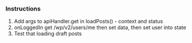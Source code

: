 ### Instructions

1. Add args to apiHandler.get in loadPosts() - context and status
2. onLoggedIn get /wp/v2/users/me then set data, then set user into state
3. Test that loading draft posts
